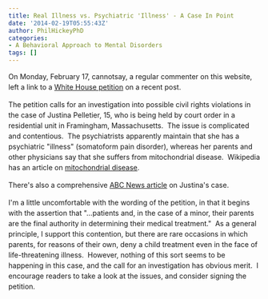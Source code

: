 ```yaml
---
title: Real Illness vs. Psychiatric 'Illness' - A Case In Point
date: '2014-02-19T05:55:43Z'
author: PhilHickeyPhD
categories:
- A Behavioral Approach to Mental Disorders
tags: []
---
```


<span style="line-height: 1.5em;">On Monday, February 17, cannotsay, a regular commenter on this website, left a link to a <a href="https://petitions.whitehouse.gov/petition/order-justice-department-investigate-civil-rights-violations-justina-pelletier-case/7s77z28f">White House petition</a> on a recent post.</span>

<span style="line-height: 1.5em;">The petition calls for an investigation into possible civil rights violations in the case of Justina Pelletier, 15, who is being held by court order in a residential unit in Framingham, Massachusetts.  The issue is complicated and contentious.  The psychiatrists apparently maintain that she has a psychiatric "illness" (somatoform pain disorder), whereas her parents and other physicians say that she suffers from mitochondrial disease.  Wikipedia has an article on <a href="http://en.wikipedia.org/wiki/Mitochondrial_disease">mitochondrial disease</a>.</span>

<span style="line-height: 1.5em;">There's also a comprehensive <a href="http://abcnews.go.com/Health/advocates-fight-teen-justin-pelletier-held-state-pysch/story?id=22312907">ABC News article</a> on Justina's case.</span>

<span style="line-height: 1.5em;">I'm a little uncomfortable with the wording of the petition, in that it begins with the assertion that "…patients and, in the case of a minor, their parents are the final authority in determining their medical treatment."  As a general principle, I support this contention, but there are rare occasions in which parents, for reasons of their own, deny a child treatment even in the face of life-threatening illness.  However, nothing of this sort seems to be happening in this case, and the call for an investigation has obvious merit.  I encourage readers to take a look at the issues, and consider signing the petition.</span>